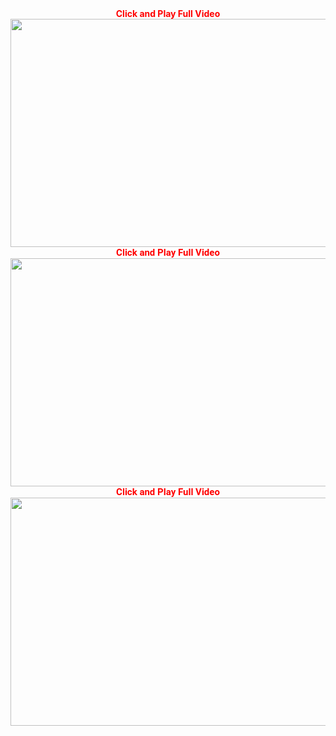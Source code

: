 <div style="text-align: center;">
<span style="color: red;"><strong>Click and Play Full Video</strong></span></div>
<div style="text-align: center;">
<span style="color: red;"><strong><a href="https://drawingcourses.info/hotel-receptionist-course/" title="Click Play Full Video"><img alt="" height="365" src="https://i.imgur.com/Vmkz7hn.jpg" width="650" /></a></strong></span></div>
<div style="text-align: center;">
<span style="color: red;"><strong style="background-color: white; font-family: Roboto, sans-serif; font-size: 15px;">Click and Play Full Video</strong></span></div>
<div style="text-align: center;">
<span style="color: red;"><strong><a href="https://drawingcourses.info/hotel-receptionist-course/" title="Click And Play Full Video"><img alt="" height="365" src="https://i.imgur.com/fuHqhrv.jpg" width="650" /></a></strong></span></div>
<div style="text-align: center;">
<span style="color: red;"><strong style="background-color: white; font-family: Roboto, sans-serif; font-size: 15px;">Click and Play Full Video</strong></span></div>
<div style="text-align: center;">
<a href="https://drawingcourses.info/hotel-receptionist-course/" title="Click And Play Full Video"><span style="color: red;"><strong><img alt="" height="365" src="https://i.imgur.com/6Xd8Ccl.jpg
" width="650" /></strong></span></a></div>
